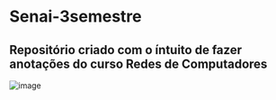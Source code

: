 # Senai-3semestre

## Repositório criado com o íntuito de fazer anotações do curso Redes de Computadores 

![image](https://informatica.sp.senai.br/galeriaimagens/imageviewer.ashx?Url=68361)
